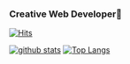 ### Creative Web Developer👋
[![Hits](https://hits.seeyoufarm.com/api/count/incr/badge.svg?url=https%3A%2F%2Fgithub.com%2Fdailyjudge)](https://hits.seeyoufarm.com)
<!--
**dailyjudge/dailyjudge** is a ✨ _special_ ✨ repository because its `README.md` (this file) appears on your GitHub profile.

Here are some ideas to get you started:

- 🔭 I’m currently working on ...
- 🌱 I’m currently learning ...
- 👯 I’m looking to collaborate on ...
- 🤔 I’m looking for help with ...
- 💬 Ask me about ...
- 📫 How to reach me: ...
- 😄 Pronouns: ...
- ⚡ Fun fact: ...
-->

[![github stats](https://github-readme-stats.vercel.app/api?username=dailyjudge&show_icons=true&hide_border=true)](https://github.com/dailyjudge)
[![Top Langs](https://github-readme-stats.vercel.app/api/top-langs/?username=dailyjudge&layout=compact)](https://github.com/dailyjudge)


